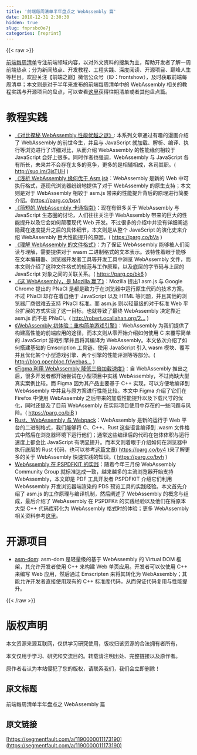 ```yaml
---
title: '前端每周清单半年盘点之 WebAssembly 篇' 
date: 2018-12-31 2:30:30
hidden: true
slug: fnprsbc0e7j
categories: [reprint]
---
```


{{< raw >}}

                    
<p><a href="http://www.infoq.com/cn/FE-Weekly" rel="nofollow noreferrer" target="_blank">前端每周清单</a>专注前端领域内容，以对外文资料的搜集为主，帮助开发者了解一周前端热点；分为新闻热点、开发教程、工程实践、深度阅读、开源项目、巅峰人生等栏目。欢迎关注【前端之巅】微信公众号（ID：frontshow），及时获取前端每周清单；本文则是对于半年来发布的前端每周清单中的 WebAssembly 相关的教程实践与开源项目的盘点，可以查看<a href="https://parg.co/bh1" rel="nofollow noreferrer" target="_blank">这里</a>获得往期清单或者其他盘点篇。</p>
<h1 id="articleHeader0">教程实践</h1>
<ul>
<li>
<a href="https://hacks.mozilla.org/2017/02/what-makes-webassembly-fast/" rel="nofollow noreferrer" target="_blank">《对比探秘 WebAssembly 性能优越之谜》</a>: 本系列文章通过有趣的漫画介绍了 WebAssembly 的前世今生，并且与 JavaScript 就加载、解析、编译、执行等浏览进行了详细对比，从而介绍 WebAssembly 的性能缘何相较于 JavaScript 会好上很多。同时作者也强调，WebAssembly 与 JavaScript 各有所长，未来并不会存在太多的竞争，更多的是相辅相成，各司其职。( <a href="http://suo.im/3jsTUH" rel="nofollow noreferrer" target="_blank">http://suo.im/3jsTUH</a> )</li>
<li>
<a href="https://parg.co/bsv" rel="nofollow noreferrer" target="_blank">《浅析 WebAssembly 缘何优于 Asm.js》</a>：WebAssembly 是新的 Web 中可执行格式，逐现代浏览器纷纷地提供了对于 WebAssembly 的原生支持；本文则是对于 WebAssembly 相较于 asm.js 带来的性能提升背后的原理进行简要介绍。(<a href="https://parg.co/bsv)" rel="nofollow noreferrer" target="_blank">https://parg.co/bsv)</a>
</li>
<li>
<a href="https://parg.co/bVa" rel="nofollow noreferrer" target="_blank">《简短的 WebAssembly 卡通指南》</a>：现在有很多关于 WebAssembly 与 JavaScript 生态圈的讨论，人们往往关注于 WebAssembly 带来的巨大的性能提升以及它会如何颠覆现代 Web 开发。不过很多的介绍中并没有详细阐述隐藏在速度提升之后的具体细节，本文则是从整个 JavaScript 的演化史来介绍 WebAssembly 巨大性能提升的原因。( <a href="https://parg.co/bVa" rel="nofollow noreferrer" target="_blank">https://parg.co/bVa</a> )</li>
<li>
<a href="https://parg.co/bk6" rel="nofollow noreferrer" target="_blank">《理解 WebAssembly 的文件格式》</a>：为了保证 WebAssembly 能够被人们阅读与理解，需要提供对于 wasm 二进制格式的文本表示。该特性着眼于能够在文本编辑器、浏览器开发者工具等开发工具中浏览 WebAssembly 文件，而本文则介绍了这种文件格式的规范与工作原理，以及底层的字节码与上层的 JavaScript 对象之间的关联关系。( <a href="https://parg.co/bk6" rel="nofollow noreferrer" target="_blank">https://parg.co/bk6</a> )</li>
<li>
<a href="http://robert.ocallahan.org/2017/06/webassembly-mozilla-won.html" rel="nofollow noreferrer" target="_blank">《这 WebAssembly，是 Mozilla 赢了》</a>：Mozilla 提出1 asm.js 与 Google Chrome 提出的 PNaCI 是都是致力于在浏览器中运行原生代码的技术方案。不过 PNaCI 却存在着自绝于 JavaScript 以及 HTML 等问题，并且其他的浏览器厂商很难去支持 PNaCI 标准。而 asm.js 则以轻量级的对于标准 Web 平台扩展的方式实现了这一目标，也就导致了最终 WebAssembly 决定靠近 asm.js 而不是 PNaCI。( <a href="http://robert.ocallahan.org/2017/06/webassembly-mozilla-won.html" rel="nofollow noreferrer" target="_blank">http://robert.ocallahan.org/2...</a> )</li>
<li>
<a href="http://blog.openbloc.fr/webassembly-first-steps/" rel="nofollow noreferrer" target="_blank">《WebAssembly 初体验：重构简单游戏引擎》</a>：WebAssembly 为我们提供了构建高性能的前端应用的途径，而本文则从零开始介绍如何使用 C 来覆写简单的 JavaScript 游戏引擎并且将其编译为 WebAssembly。本文依次介绍了如何搭建基础的 Emscription 工具链、使用 JavaScript 引入 wasm 模块、覆写并且优化某个小型游戏引擎、两个引擎的性能评测等等部分。( <a href="http://blog.openbloc.fr/webassembly-first-steps/" rel="nofollow noreferrer" target="_blank">http://blog.openbloc.fr/webas...</a> )</li>
<li>
<a href="https://parg.co/biB" rel="nofollow noreferrer" target="_blank">《Figma 利用 WebAssembly 降低三倍加载速度》</a>：自 WebAssembly 推出之后，很多开发者都开始尝试在小型项目中实践 WebAssembly，不过尚缺大型真实案例比较。而 Figma 因为其产品主要基于 C++ 实现，可以方便地编译到 WebAssembly 中并且与原方案进行性能比较。本文中 Figma 介绍了它们在 Firefox 中使用 WebAssembly 之后带来的加载性能提升以及下载尺寸的优化，同时还提及了目前 WebAssembly 在实际项目使用中存在的一些问题与风险。( <a href="https://parg.co/biB" rel="nofollow noreferrer" target="_blank">https://parg.co/biB</a> )</li>
<li>
<a href="https://parg.co/byh" rel="nofollow noreferrer" target="_blank">Rust、WebAssembly 与 Webpack</a>：WebAssembly 是新的运行于 Web 平台的二进制格式，我们能够将 C、C++、Rust 这些语言编译到 .wasm 文件格式中然后在浏览器环境下运行他们；通常这些编译后的代码在包体体积与运行速度上都会比 JavaScript 有明显提升。而本文则着眼于介绍如何在浏览器中执行底层的 Rust 代码，也可以参考<a href="https://parg.co/by4" rel="nofollow noreferrer" target="_blank">这篇文章</a>( <a href="https://parg.co/by4" rel="nofollow noreferrer" target="_blank">https://parg.co/by4</a> )来了解更多的关于 WebAssembly 快速实践的知识。( <a href="https://parg.co/byh" rel="nofollow noreferrer" target="_blank">https://parg.co/byh</a> )</li>
<li>
<a href="https://pspdfkit.com/blog/2017/webassembly-a-new-hope/" rel="nofollow noreferrer" target="_blank">WebAssembly 在 PSPDFKIT 的实践</a>：随着今年三月份 WebAssembly Community Group 就标准达成一致，越来越多的主流浏览器开始支持 WebAssembly，本文即是 PDF 工具开发者 PSPDFKIT 介绍它们利用 WebAssembly 开发浏览器端渲染的 PDS 预览工具的实践经验。本文首先介绍了 asm.js 的工作原理与编译机制，然后阐述了 WebAssembly 的概念与组成，最后介绍了 WebAssembly 在 PSPDFKit 的实践经验以及他们在将原本大型 C++ 代码库转化为 WebAssembly 格式时的体验；更多 WebAssembly 相关资料参考<a href="https://parg.co/b2S" rel="nofollow noreferrer" target="_blank">这里</a>。</li>
</ul>
<h1 id="articleHeader1">开源项目</h1>
<ul><li>
<a href="https://github.com/mbasso/asm-dom" rel="nofollow noreferrer" target="_blank">asm-dom</a>: asm-dom 是轻量级的基于 WebAssembly 的 Virtual DOM 框架，其允许开发者使用 C++ 来构建 Web 单页应用。开发者可以仅使用 C++ 来编写 Web 应用，然后通过 Emscripten 来将其转化为 WebAssembly；其能允许开发者直接使用现有的 C++ 标准库代码，从而保证代码复用与性能提升。</li></ul>

                
{{< /raw >}}

# 版权声明
本文资源来源互联网，仅供学习研究使用，版权归该资源的合法拥有者所有，

本文仅用于学习、研究和交流目的。转载请注明出处、完整链接以及原作者。

原作者若认为本站侵犯了您的版权，请联系我们，我们会立即删除！

## 原文标题
前端每周清单半年盘点之 WebAssembly 篇

## 原文链接
[https://segmentfault.com/a/1190000011173190](https://segmentfault.com/a/1190000011173190)

